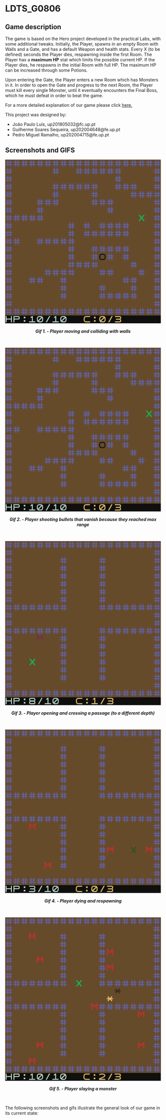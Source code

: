 # LDTS_G0806

## Game description

The game is based on the Hero project developed in the practical Labs, with some additional tweaks.
Initially, the Player, spawns in an empty Room with Walls and a Gate, and has a default Weapon and health stats. Every X (to be defined) seconds the Player dies, respawning inside the first Room.
The Player has a <b>maximum HP</b> stat which limits the possible current HP. If the Player dies, he respawns in the initial Room with full HP.
The maximum HP can be increased through some Potions.

Upon entering the Gate, the Player enters a new Room which has Monsters in it. In order to open the Gate and
progress to the next Room, the Player must kill every single Monster, until it eventually encounters the Final Boss, which he must defeat in order to beat the game.

For a more detailed explanation of our game please click <a href="docs/README.md"> here. </a>

This project was designed by:
<ul>
<li>João Paulo Luís, up201805032@fc.up.pt</li>
<li>Guilherme Soares Sequeira, up202004648@fe.up.pt</li>
<li>Pedro Miguel Ramalho, up202004715@fe.up.pt</li>
</ul>

## Screenshots and GIFS
<p align="center">
<img src="docs/gifs/controls/PlayerMovement.gif">
</p>
<p align="center">
<b><i>Gif 1. - Player moving and colliding with walls </i></b>
</p>
<br/>

<p align="center">
<img src="docs/gifs/controls/PlayerShooting.gif">
</p>
<p align="center">
<b><i>Gif 2. - Player shooting bullets that vanish because they reached max range</i></b>
</p>
<br/>

<p align="center">
<img src="docs/gifs/controls/OpeningCrossingPassage.gif">
</p>
<p align="center">
<b><i>Gif 3. - Player opening and crossing a passage (to a different depth)</i></b>
</p>
<br/>

<p align="center">
<img src="docs/gifs/controls/PlayerDeathAndRespawn.gif">
</p>
<p align="center">
<b><i>Gif 4. - Player dying and respawning </i></b>
</p>
<br/>

<p align="center">
<img src="docs/gifs/controls/KillingMonster.gif">
</p>
<p align="center">
<b><i>Gif 5. - Player slaying a monster</i></b>
</p>
<br/>

The following screenshots and gifs illustrate the general look of our game in its current state:

